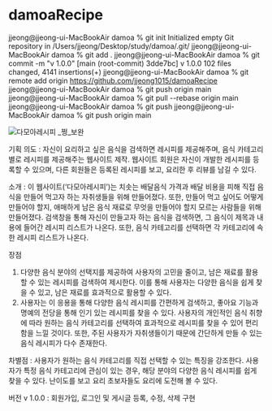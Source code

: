 # damoaRecipe

jjeong@jjeong-ui-MacBookAir damoa % git init
Initialized empty Git repository in /Users/jjeong/Desktop/study/damoa/.git/
jjeong@jjeong-ui-MacBookAir damoa % git add .
jjeong@jjeong-ui-MacBookAir damoa % git commit -m "v 1.0.0"
[main (root-commit) 3dde7bc] v 1.0.0
 102 files changed, 4141 insertions(+)
jjeong@jjeong-ui-MacBookAir damoa % git remote add origin https://github.com/jjeong1015/damoaRecipe
jjeong@jjeong-ui-MacBookAir damoa % git push origin main
jjeong@jjeong-ui-MacBookAir damoa % git pull --rebase origin main
jjeong@jjeong-ui-MacBookAir damoa % git push
jjeong@jjeong-ui-MacBookAir damoa % git push origin main

![다모아레시피 _쩡_보완](https://github.com/jjeong1015/damoaRecipe/assets/82391356/49d755c1-dcb6-4dc4-9c32-b4c7a0fae54e)

기획 의도 : 자신이 요리하고 싶은 음식을 검색하면 레시피를 제공해주며, 음식 카테고리별로 레시피를 제공해주는 웹사이트 제작. 웹사이트 회원은 자신이 개발한 레시피를 등록할 수 있으며, 다른 회원들은 등록된 레시피를 보고, 요리한 후 리뷰를 남길 수 있다.

소개 : 이 웹사이트(‘다모아레시피’)는 치솟는 배달음식 가격과 배달 비용을 피해 직접 음식을 만들어 먹고자 하는 자취생들을 위해 만들어졌다. 또한, 만들어 먹고 싶어도 어떻게 만들어야 할지, 애매하게 남은 음식 재료로 무엇을 만들어야 할지 모르는 사람들을 위해 만들어졌다. 검색창을 통해 자신이 만들고자 하는 음식을 검색하면, 그 음식이 제목과 내용에 들어간 레시피 리스트가 나온다. 또한, 음식 카테고리를 선택하면 각 카테고리에 속한 레시피 리스트가 나온다. 

장점 
 1. 다양한 음식 분야의 선택지를 제공하여 사용자의 고민을 줄이고, 남은 재료를 활용할 수 있는 레시피를 검색하여 제시한다. 이를 통해 사용자는 다양한 음식을 쉽게 찾을 수 있고, 남은 재료를 효과적으로 활용할 수 있다. 
 2. 사용자는 이 응용을 통해 다양한 음식 레시피를 간편하게 검색하고, 좋아요 기능과 명예의 전당을 통해 인기 있는 레시피를 찾을 수 있다. 사용자의 개인적인 음식 취향에 따라 원하는 음식 카테고리를 선택하여 효과적으로 레시피를 찾을 수 있어 편리함을 느낄 것이다. 또한, 주된 사용자가 자취생들이기 때문에 간단하게 만들 수 있는 음식 레시피가 다수 존재한다.

차별점 : 사용자가 원하는 음식 카테고리를 직접 선택할 수 있는 특징을 강조한다. 사용자가 특정 음식 카테고리에 관심이 있는 경우, 해당 분야의 다양한 음식 레시피를 쉽게 찾을 수 있다. 난이도를 보고 요리 초보자들도 요리에 도전해 볼 수 있다. 

버전
 v 1.0.0 : 회원가입, 로그인 및 게시글 등록, 수정, 삭제 구현 
